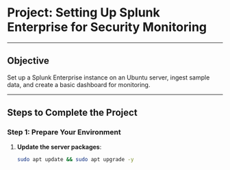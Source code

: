 # **Project: Setting Up Splunk Enterprise for Security Monitoring**

---

## **Objective**
Set up a Splunk Enterprise instance on an Ubuntu server, ingest sample data, and create a basic dashboard for monitoring.

---

## **Steps to Complete the Project**

### **Step 1: Prepare Your Environment**
1. **Update the server packages**:
   ```bash
   sudo apt update && sudo apt upgrade -y
```

